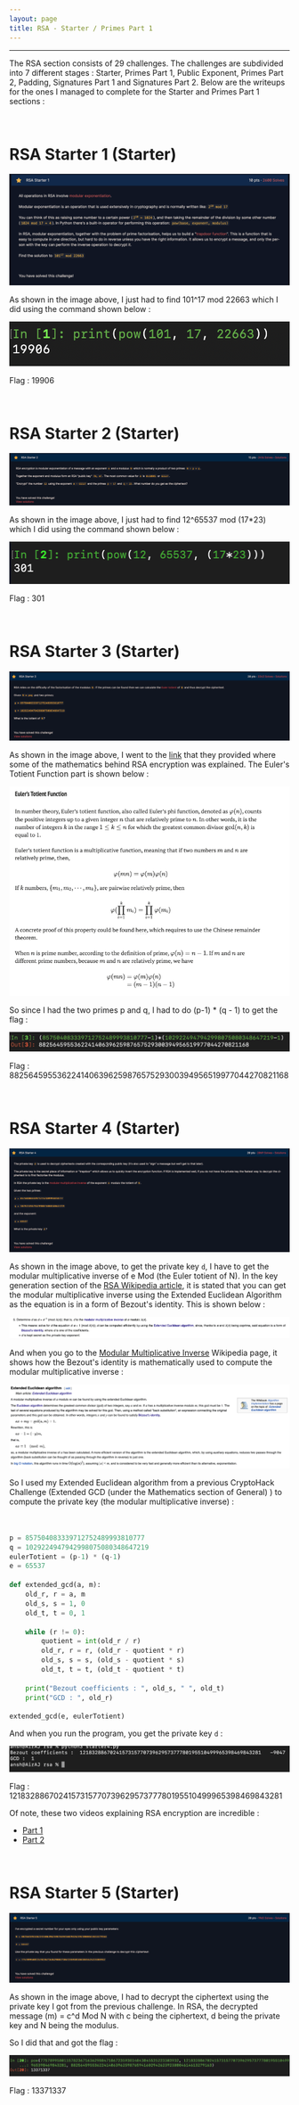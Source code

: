 ```yaml
---
layout: page
title: RSA - Starter / Primes Part 1
---
```

<hr/>

The RSA section consists of 29 challenges. The challenges are subdivided into 7 different stages : Starter, Primes Part 1, Public Exponent, Primes Part 2, Padding, Signatures Part 1 and Signatures Part 2. Below are the writeups for the ones I managed to complete for the Starter and Primes Part 1 sections :

<br/>

# RSA Starter 1 (Starter)

![CryptoHack Image](/assets/img/exploitImages/cryptoHack/img109.png)

As shown in the image above, I just had to find 101^17 mod 22663 which I did using the command shown below :

![CryptoHack Image](/assets/img/exploitImages/cryptoHack/img110.png)

Flag : 19906

<br/>

# RSA Starter 2 (Starter)

![CryptoHack Image](/assets/img/exploitImages/cryptoHack/img111.png)

As shown in the image above, I just had to find 12^65537 mod (17*23) which I did using the command shown below :

![CryptoHack Image](/assets/img/exploitImages/cryptoHack/img112.png)

Flag : 301

<br/>

# RSA Starter 3 (Starter)

![CryptoHack Image](/assets/img/exploitImages/cryptoHack/img113.png)

As shown in the image above, I went to the <a href="https://leimao.github.io/article/RSA-Algorithm/" target="_blank">link</a> that they provided where some of the mathematics behind RSA encryption was explained. The Euler's Totient Function part is shown below :

![CryptoHack Image](/assets/img/exploitImages/cryptoHack/img115.png)

So since I had the two primes p and q, I had to do (p-1) * (q - 1) to get the flag :

![CryptoHack Image](/assets/img/exploitImages/cryptoHack/img114.png)

Flag : 882564595536224140639625987657529300394956519977044270821168

<br/>

# RSA Starter 4 (Starter)

![CryptoHack Image](/assets/img/exploitImages/cryptoHack/img116.png)

As shown in the image above, to get the private key `d`, I have to get the modular multiplicative inverse of e Mod (the Euler totient of N). In the key generation section of the  <a href="https://en.wikipedia.org/wiki/RSA_(cryptosystem)#Key_generation" target="_blank">RSA Wikipedia article</a>, it is stated that you can get the modular multiplicative inverse using the Extended Euclidean Algorithm as the equation is in a form of Bezout's identity. This is shown below :

![CryptoHack Image](/assets/img/exploitImages/cryptoHack/img117.png)

And when you go to the <a href="https://en.wikipedia.org/wiki/Modular_multiplicative_inverse" target="_blank">Modular Multiplicative Inverse</a> Wikipedia page, it shows how the Bezout's identity is mathematically used to compute the modular multiplicative inverse :

![CryptoHack Image](/assets/img/exploitImages/cryptoHack/img118.png)

So I used my Extended Euclidean algorithm from a previous CryptoHack Challenge (Extended GCD (under the Mathematics section of General) ) to compute the private key (the modular multiplicative inverse) :

```python


p = 857504083339712752489993810777
q = 1029224947942998075080348647219
eulerTotient = (p-1) * (q-1)
e = 65537

def extended_gcd(a, m):
    old_r, r = a, m
    old_s, s = 1, 0
    old_t, t = 0, 1

    while (r != 0):
        quotient = int(old_r / r)
        old_r, r = r, (old_r - quotient * r)
        old_s, s = s, (old_s - quotient * s)
        old_t, t = t, (old_t - quotient * t)

    print("Bezout coefficients : ", old_s, " ", old_t)
    print("GCD : ", old_r)

extended_gcd(e, eulerTotient)

```

And when you run the program, you get the private key `d` :

![CryptoHack Image](/assets/img/exploitImages/cryptoHack/img119.png)

Flag : 121832886702415731577073962957377780195510499965398469843281

Of note, these two videos explaining RSA encryption are incredible :

* <a href="https://www.youtube.com/watch?v=4zahvcJ9glg" target="_blank">Part 1</a>
* <a href="https://www.youtube.com/watch?v=oOcTVTpUsPQ" target="_blank">Part 2</a>

<br/>

# RSA Starter 5 (Starter)

![CryptoHack Image](/assets/img/exploitImages/cryptoHack/img120.png)

As shown in the image above, I had to decrypt the ciphertext using the private key I got from the previous challenge. In RSA, the decrypted message (m) = c^d Mod N with c being the ciphertext, d being the private key and N being the modulus.

So I did that and got the flag :

![CryptoHack Image](/assets/img/exploitImages/cryptoHack/img121.png)

Flag : 13371337


